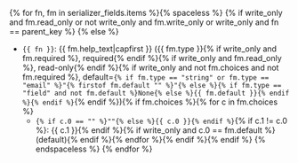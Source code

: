 {% for fn, fm in serializer_fields.items %}{% spaceless %}
{% if write_only and fm.read_only or not write_only and fm.write_only or write_only and fn == parent_key %}
{% else %}
* `{{ fn }}`: {{ fm.help_text|capfirst }} ({{ fm.type }}{% if write_only and fm.required %}, required{% endif %}{% if write_only and fm.read_only %}, read-only{% endif %}{% if write_only and not fm.choices and not fm.required %}, default=`{% if fm.type == "string" or fm.type == "email" %}"{% firstof fm.default "" %}"{% else %}{% if fm.type == "field" and not fm.default %}None{% else %}{{ fm.default }}{% endif %}{% endif %}`{% endif %}){% if fm.choices %}{% for c in fm.choices %}
    - `{% if c.0 == "" %}""{% else %}{{ c.0 }}{% endif %}`{% if c.1 != c.0 %}: {{ c.1 }}{% endif %}{% if write_only and c.0 == fm.default %} (default){% endif %}{% endfor %}{% endif %}{% endif %}
{% endspaceless %}
{% endfor %}